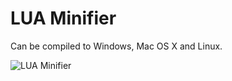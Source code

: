 # LUA Minifier
Can be compiled to Windows, Mac OS X and Linux.

![LUA Minifier](https://i.postimg.cc/Bn2wVyQm/lua-minifier-beta002-ravo-norway.png)
